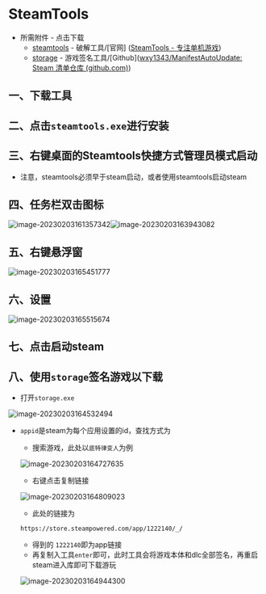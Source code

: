 # SteamTools

- 所需附件 - 点击下载
  - [steamtools](https://cdn.gitlab.wolves.top/wolves/file/-/raw/main/readme/steamtools/steamtools.exe) - 破解工具/[官网] ([SteamTools - 专注单机游戏](https://www.steamtools.net/zn.html))
  - [storage](https://cdn.gitlab.wolves.top/wolves/file/-/raw/main/readme/steamtools/steamtools.exe) - 游戏签名工具/[Github]([wxy1343/ManifestAutoUpdate: Steam 清单仓库 (github.com)](https://github.com/wxy1343/ManifestAutoUpdate))

## 一、下载工具

## 二、点击```steamtools.exe```进行安装

## 三、右键桌面的Steamtools快捷方式管理员模式启动

- 注意，steamtools必须早于steam启动，或者使用steamtools启动steam

## 四、任务栏双击图标

![image-20230203161357342](https://file-yangwolves.netlify.app/picgo/202302031613373.png)![image-20230203163943082](https://file-yangwolves.netlify.app/picgo/202302031639123.png)

## 五、右键悬浮窗

![image-20230203165451777](https://file-yangwolves.netlify.app/picgo/202302031654824.png)

## 六、设置

![image-20230203165515674](https://file-yangwolves.netlify.app/picgo/202302031655708.png)

## 七、点击启动steam

## 八、使用```storage```签名游戏以下载

- 打开```storage.exe```

![image-20230203164532494](https://file-yangwolves.netlify.app/picgo/202302031645548.png)

- ```appid```是steam为每个应用设置的id，查找方式为

  - 搜索游戏，此处以```底特律变人```为例

  ![image-20230203164727635](https://file-yangwolves.netlify.app/picgo/202302031647702.png)

  - 右键点击复制链接

  ![image-20230203164809023](https://file-yangwolves.netlify.app/picgo/202302031648095.png)

  - 此处的链接为

  ```https://store.steampowered.com/app/1222140/_/```

  - 得到的 ```1222140```即为app链接
  - 再复制入工具```enter```即可，此时工具会将游戏本体和dlc全部签名，再重启steam进入库即可下载游玩

  ![image-20230203164944300](https://file-yangwolves.netlify.app/picgo/202302031649352.png)

